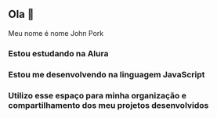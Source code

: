## Ola 👋

Meu nome é nome John Pork

### Estou estudando na Alura
### Estou me desenvolvendo na linguagem JavaScript
### Utilizo esse espaço para minha organização e compartilhamento dos meu projetos desenvolvidos
